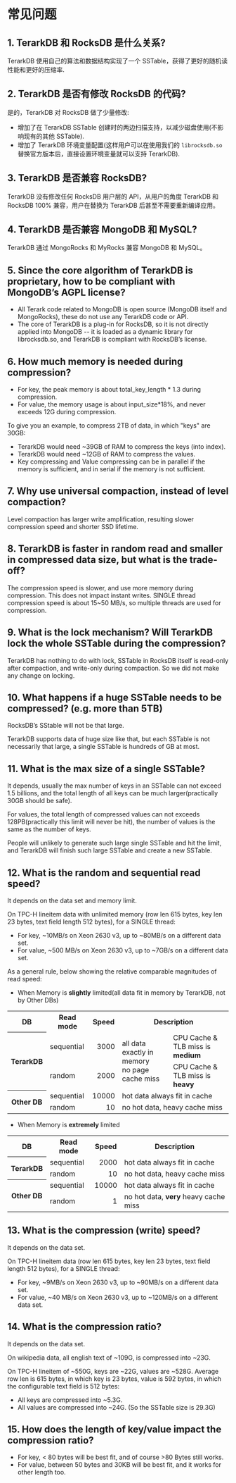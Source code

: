 # 常见问题

## 1. TerarkDB 和 RocksDB 是什么关系?
TerarkDB 使用自己的算法和数据结构实现了一个 SSTable，获得了更好的随机读性能和更好的压缩率.

## 2. TerarkDB 是否有修改 RocksDB 的代码?
是的，TerarkDB 对 RocksDB 做了少量修改:
- 增加了在 TerarkDB SSTable 创建时的两边扫描支持，以减少磁盘使用(不影响现有的其他 SSTable).
- 增加了 TerarkDB 环境变量配置(这样用户可以在使用我们的 `librocksdb.so` 替换官方版本后，直接设置环境变量就可以支持 TerarkDB).

## 3. TerarkDB 是否兼容 RocksDB?
TerarkDB 没有修改任何 RocksDB 用户层的 API，从用户的角度 TerarkDB 和 RocksDB 100% 兼容，用户在替换为 TerarkDB 后甚至不需要重新编译应用。

## 4. TerarkDB 是否兼容 MongoDB 和 MySQL?
TerarkDB 通过 MongoRocks 和 MyRocks 兼容 MongoDB 和 MySQL。

## 5. Since the core algorithm of TerarkDB is proprietary, how to be compliant with MongoDB’s AGPL license?
- All Terark code related to MongoDB is open source (MongoDB itself and MongoRocks), these do not use any TerarkDB code or API.
- The core of TerarkDB is a plug-in for RocksDB, so it is not directly applied into MongoDB -- it is loaded as a dynamic library for librocksdb.so, and TerarkDB is compliant with RocksDB’s license.

## 6. How much memory is needed during compression?
- For key, the peak memory is about total_key_length * 1.3 during compression.
- For value, the memory usage is about input_size*18%, and never exceeds 12G during compression.

To give you an example, to compress 2TB of data, in which "keys" are 30GB:
- TerarkDB would need ~39GB of RAM to compress the keys (into index).
- TerarkDB would need ~12GB of RAM to compress the values.
- Key compressing and Value compressing can be in parallel if the memory is sufficient, and in serial if the memory is not sufficient.

## 7. Why use universal compaction, instead of level compaction?
Level compaction has larger write amplification, resulting slower compression speed and shorter SSD lifetime.

## 8. TerarkDB is faster in random read and smaller in compressed data size, but what is the trade-off?
The compression speed is slower, and use more memory during compression. This does not impact instant writes. SINGLE thread compression speed is about 15~50 MB/s, so multiple threads are used for compression.

## 9. What is the lock mechanism? Will TerarkDB lock the whole SSTable during the compression?
TerarkDB has nothing to do with lock, SSTable in RocksDB itself is read-only after compaction, and write-only during compaction. So we did not make any change on locking.

## 10. What happens if a huge SSTable needs to be compressed? (e.g. more than 5TB)
RocksDB’s SStable will not be that large. 

TerarkDB supports data of huge size like that, but each SSTable is not necessarily that large, a single SSTable is hundreds of GB at most.

## 11. What is the max size of a single SSTable?
It depends, usually the max number of keys in an SSTable can not exceed 1.5 billions, and the total length of all keys can be much larger(practically 30GB should be safe). 

For values, the total length of compressed values can not exceeds 128PB(practically this limit will never be hit), the number of values is the same as the number of keys.

People will unlikely to generate such large single SSTable and hit the limit, and TerarkDB will finish such large SSTable and create a new SSTable.

## 12. What is the random and sequential read speed?
It depends on the data set and memory limit.

On TPC-H lineitem data with unlimited memory (row len 615 bytes, key len 23 bytes, text field length 512 bytes), for a SINGLE thread:

- For key, ~10MB/s on Xeon 2630 v3, up to ~80MB/s on a different data set.
- For value, ~500 MB/s on Xeon 2630 v3, up to ~7GB/s on a different data set.

As a general rule, below showing the relative comparable magnitudes of read speed:
- When Memory is <strong>slightly</strong> limited(all data fit in memory by TerarkDB, not by Other DBs)
<table>
<tr>
  <th>DB</th>
  <th>Read mode</th>
  <th>Speed</th>
  <th colspan="2">Description</th>
</tr>
<tr>
  <th rowspan="2">TerarkDB</th>
  <td>sequential</td>
  <td align="right">3000</td>
  <td rowspan="2">all data exactly in memory<br/>no page cache miss</td>
  <td>CPU Cache & TLB miss is <strong>medium</strong></td>
</tr>
<tr>
  <td>random</td>
  <td align="right">2000</td>
  <td>CPU Cache & TLB miss is <strong>heavy</strong></td>
</tr>
<tr>
  <th rowspan="2">Other DB</th>
  <td>sequential</td>
  <td align="right">10000</td>
  <td colspan="2">hot data always fit in cache</td>
</tr>
<tr>
  <td>random</td>
  <td align="right">10</td>
  <td colspan="2">no hot data, heavy cache miss</td>
</tr>
</table>

- When Memory is <strong>extremely</strong> limited

<table>
<tr>
  <th>DB</th>
  <th>Read mode</th>
  <th>Speed</th>
  <th>Description</th>
</tr>
<tr>
  <th rowspan="2">TerarkDB</th>
  <td>sequential</td>
  <td align="right">2000</td>
  <td>hot data always fit in cache</td>
</tr>
<tr>
  <td>random</td>
  <td align="right">10</td>
  <td>no hot data, heavy cache miss</td>
</tr>
<tr>
  <th rowspan="2">Other DB</th>
  <td>sequential</td>
  <td align="right">10000</td>
  <td>hot data always fit in cache</td>
</tr>
<tr>
  <td>random</td>
  <td align="right">1</td>
  <td>no hot data, <strong>very</strong> heavy cache miss</td>
</tr>
</table>

## 13. What is the compression (write) speed?
It depends on the data set.

On TPC-H lineitem data (row len 615 bytes, key len 23 bytes, text field length 512 bytes), for a SINGLE thread:

- For key, ~9MB/s on Xeon 2630 v3, up to ~90MB/s on a different data set.
- For value, ~40 MB/s on Xeon 2630 v3, up to ~120MB/s on a different data set.

## 14. What is the compression ratio?
It depends on the data set.

On wikipedia data, all english text of ~109G, is compressed into ~23G.

On TPC-H lineitem of ~550G, keys are ~22G, values are ~528G. Average row len is 615 bytes, in which key is 23 bytes, value is 592 bytes, in which the configurable text field is 512 bytes:

- All keys are compressed into ~5.3G.
- All values are compressed into ~24G. (So the SSTable size is 29.3G)
 
## 15. How does the length of key/value impact the compression ratio?
- For key, < 80 bytes will be best fit, and of course >80 Bytes still works.
- For value, between 50 bytes and 30KB will be best fit, and it works for other length too.
